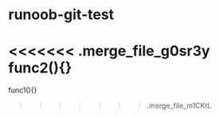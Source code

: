 # runoob-git-test
<<<<<<< .merge_file_g0sr3y
func2(){}
=======
func1(){}
>>>>>>> .merge_file_m1CKtL
